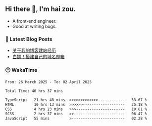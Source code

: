 ## Hi there 👋, I'm hai zou.

- A front-end engineer.
- Good at writing bugs.

### 📖 Latest Blog Posts
<!-- BLOG-POST-LIST:START -->
- [关于我的博客建站经历](https://www.izou.top/2025/01/blog-site-build/)
- [白嫖！搭建自己的域名邮箱](https://www.izou.top/2025/01/domain-mail/)
<!-- BLOG-POST-LIST:END -->

### 🕐 WakaTime
<!--START_SECTION:waka-->

```txt
From: 26 March 2025 - To: 02 April 2025

Total Time: 40 hrs 37 mins

TypeScript   21 hrs 48 mins  >>>>>>>>>>>>>------------   53.67 %
HTML         10 hrs 13 mins  >>>>>>-------------------   25.18 %
CSS          4 hrs 23 mins   >>>----------------------   10.81 %
SCSS         2 hrs 37 mins   >>-----------------------   06.47 %
JavaScript   55 mins         >------------------------   02.28 %
```

<!--END_SECTION:waka-->
